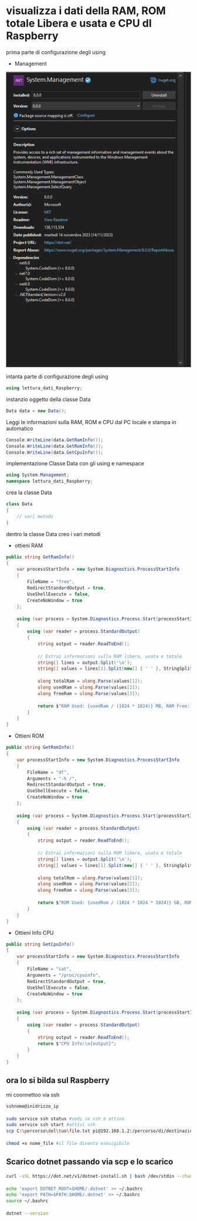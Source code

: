 # visualizza i dati della RAM, ROM totale Libera e usata e CPU dI Raspberry

prima parte di configurazione degli using

- Management

![scaricamneto Nuget](Scaricamento_nuget.png)

intanta parte di configurazione degli using

```C#
using lettura_dati_Raspberry;
```

instanzio oggetto della classe Data

```C#
Data data = new Data();
```

Leggi le informazioni sulla RAM, ROM e CPU dal PC locale e stampa in automatico

```C#
Console.WriteLine(data.GetRamInfo());
Console.WriteLine(data.GetRomInfo());
Console.WriteLine(data.GetCpuInfo());
```


implementazione Classe Data con gli using e namespace

```C#
using System.Management;
namespace lettura_dati_Raspberry;
```

crea la classe Data

```C#
class Data
{
    // vari metodi
}
```

dentro la classe Data creo i vari metodi

- ottieni RAM

```C#
public string GetRamInfo()
{
    var processStartInfo = new System.Diagnostics.ProcessStartInfo
    {
        FileName = "free",
        RedirectStandardOutput = true,
        UseShellExecute = false,
        CreateNoWindow = true
    };

    using (var process = System.Diagnostics.Process.Start(processStartInfo))
    {
        using (var reader = process.StandardOutput)
        {
            string output = reader.ReadToEnd();

            // Estrai informazioni sulla RAM libera, usata e totale
            string[] lines = output.Split('\n');
            string[] values = lines[1].Split(new[] { ' ' }, StringSplitOptions.RemoveEmptyEntries);

            ulong totalRam = ulong.Parse(values[1]);
            ulong usedRam = ulong.Parse(values[2]);
            ulong freeRam = ulong.Parse(values[3]);

            return $"RAM Used: {usedRam / (1024 * 1024)} MB, RAM Free: {freeRam / (1024 * 1024)} MB, RAM Total: {totalRam / (1024 * 1024)} MB";
        }
    }
}
```

- Ottieni ROM

```C#
public string GetRomInfo()
{
    var processStartInfo = new System.Diagnostics.ProcessStartInfo
    {
        FileName = "df",
        Arguments = "-h /",
        RedirectStandardOutput = true,
        UseShellExecute = false,
        CreateNoWindow = true
    };

    using (var process = System.Diagnostics.Process.Start(processStartInfo))
    {
        using (var reader = process.StandardOutput)
        {
            string output = reader.ReadToEnd();

            // Estrai informazioni sulla ROM libera, usata e totale
            string[] lines = output.Split('\n');
            string[] values = lines[1].Split(new[] { ' ' }, StringSplitOptions.RemoveEmptyEntries);

            ulong totalRom = ulong.Parse(values[1]);
            ulong usedRom = ulong.Parse(values[2]);
            ulong freeRom = ulong.Parse(values[3]);

            return $"ROM Used: {usedRom / (1024 * 1024 * 1024)} GB, ROM Free: {freeRom / (1024 * 1024 * 1024)} GB, ROM Total: {totalRom / (1024 * 1024 * 1024)} GB";
        }
    }
}
```

- Ottieni Info CPU

```C#
public string GetCpuInfo()
{
    var processStartInfo = new System.Diagnostics.ProcessStartInfo
    {
        FileName = "cat",
        Arguments = "/proc/cpuinfo",
        RedirectStandardOutput = true,
        UseShellExecute = false,
        CreateNoWindow = true
    };

    using (var process = System.Diagnostics.Process.Start(processStartInfo))
    {
        using (var reader = process.StandardOutput)
        {
            string output = reader.ReadToEnd();
            return $"CPU Info:\n{output}";
        }
    }
}
```

## ora lo si bilda sul Raspberry

mi coonnettoo via ssh 

```bash
sshnome@inidrizzo_ip

sudo service ssh status #vedi se ssh è attivo
sudo service ssh start #attivi ssh
scp C:\percorso\del\tuo\file.txt pi@192.168.1.2:/percorso/di/destinazione/ #sposti file 

chmod +x nome_file #il file diventa eseuigibile
```

## Scarico dotnet passando via scp e lo scarico

```bash
curl -sSL https://dot.net/v1/dotnet-install.sh | bash /dev/stdin --channel STS #scarico dotnet nel raspberry

echo 'export DOTNET_ROOT=$HOME/.dotnet' >> ~/.bashrc
echo 'export PATH=$PATH:$HOME/.dotnet' >> ~/.bashrc
source ~/.bashrc

dotnet --version
```
